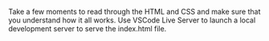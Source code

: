 Take a few moments to read through the HTML and CSS and make sure that you understand how it all works. Use VSCode Live Server to launch a local development server to serve the index.html file.

